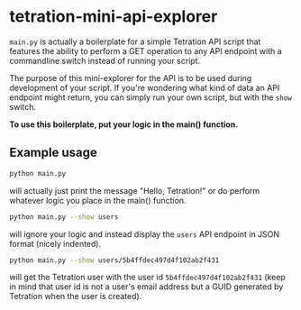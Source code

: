 # tetration-mini-api-explorer

`main.py` is actually a boilerplate for a simple Tetration API script that features the ability to perform a GET operation to any API endpoint with a commandline switch instead of running your script.

The purpose of this mini-explorer for the API is to be used during development of your script. If you're wondering what kind of data an API endpoint might return, you can simply run your own script, but with the `show` switch.

**To use this boilerplate, put your logic in the main() function.**

## Example usage

```python
python main.py
``` 

will actually just print the message "Hello, Tetration!" or do perform whatever logic you place in the main() function.

```bash
python main.py --show users
``` 

will ignore your logic and instead display the `users` API endpoint in JSON format (nicely indented).

```bash
python main.py --show users/5b4ffdec497d4f102ab2f431
```

will get the Tetration user with the user id `5b4ffdec497d4f102ab2f431` (keep in mind that user id is not a user's email address but a GUID generated by Tetration when the user is created).